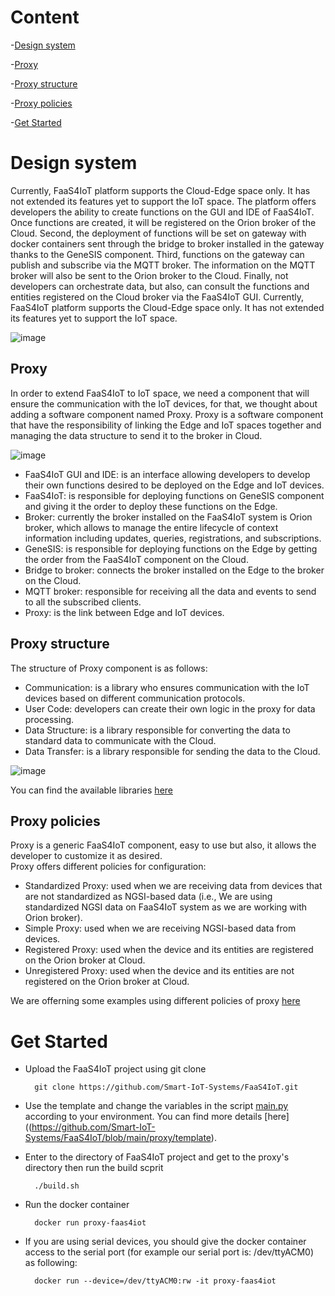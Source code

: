 # Content
-[Design system](https://github.com/Smart-IoT-Systems/FaaS4IoT/tree/main/proxy#design-system)

-[Proxy](https://github.com/Smart-IoT-Systems/FaaS4IoT/tree/main/proxy#proxy)

-[Proxy structure](https://github.com/Smart-IoT-Systems/FaaS4IoT/tree/main/proxy#proxy-structure)

-[Proxy policies](https://github.com/Smart-IoT-Systems/FaaS4IoT/tree/main/proxy#proxy-policies)

-[Get Started](https://github.com/Smart-IoT-Systems/FaaS4IoT/tree/main/proxy#get-started)

# Design system
Currently, FaaS4IoT platform supports the Cloud-Edge space only. It has not extended its features yet to support the IoT space. 
The platform offers developers the ability to create functions on the GUI and IDE of FaaS4IoT. Once functions are created, it will be registered on the Orion broker of the Cloud. Second, the deployment of functions will be set on gateway with docker containers sent through the bridge to broker installed in the gateway thanks to the GeneSIS component. Third, functions on the gateway can publish and subscribe via the MQTT broker. The information on the MQTT broker will also be sent to the Orion broker to the Cloud.  Finally, not developers can orchestrate data, but also, can consult the functions and entities registered on the Cloud broker via the FaaS4IoT GUI.
Currently, FaaS4IoT platform supports the Cloud-Edge space only. It has not extended its features yet to support the IoT space. 


![image](https://user-images.githubusercontent.com/47181226/133777251-cf1a183a-f101-4ebe-957e-083044baf832.png)


## Proxy
In order to extend FaaS4IoT to IoT space, we need a component that will ensure the communication with the IoT devices, for that, we thought about adding a software component named Proxy.
Proxy is a software component that have the responsibility of linking the Edge and IoT spaces together and managing the data structure to send it to the broker in Cloud.


![image](https://user-images.githubusercontent.com/47181226/133210155-e70d877c-3a94-4f43-9084-f4f5ec7bf355.png)
-	FaaS4IoT GUI and IDE: is an interface allowing developers to develop their own functions desired to be deployed on the Edge and IoT devices. 
-	FaaS4IoT: is responsible for deploying functions on GeneSIS component and giving it the order to deploy these functions on the Edge. 
-	Broker: currently the broker installed on the FaaS4IoT system is Orion broker, which allows to manage the entire lifecycle of context information including updates, queries, registrations, and subscriptions. 
-	GeneSIS: is responsible for deploying functions on the Edge by getting the order from the FaaS4IoT component on the Cloud. 
-	Bridge to broker: connects the broker installed on the Edge to the broker on the Cloud. 
-	MQTT broker: responsible for receiving all the data and events to send to all the subscribed clients. 
-	Proxy: is the link between Edge and IoT devices. 



## Proxy structure
The structure of Proxy component is as follows: 	
  - Communication: is a library who ensures communication with the IoT devices based on different communication protocols. 
  -	User Code: developers can create their own logic in the proxy for data processing. 
  -	Data Structure: is a library responsible for converting the data to standard data to communicate with the Cloud. 
  -	Data Transfer: is a library responsible for sending the data to the Cloud. 
  
 ![image](https://user-images.githubusercontent.com/47181226/133210017-e5925563-66b1-4c4e-aa14-8eab1570bcd1.png)
 
 You can find the available libraries [here](https://github.com/Smart-IoT-Systems/FaaS4IoT/tree/main/proxy/libraries)
 
## Proxy policies 
Proxy is a generic FaaS4IoT component, easy to use but also, it allows the developer to customize it as desired.  
Proxy offers different policies for configuration:  
  -	Standardized Proxy: used when we are receiving data from devices that are not standardized as NGSI-based data (i.e., We are using standardized NGSI data on FaaS4IoT system as we are working with Orion broker). 
  -	Simple Proxy: used when we are receiving NGSI-based data from devices. 
  -	Registered Proxy: used when the device and its entities are registered on the Orion broker at Cloud. 
  -	Unregistered Proxy: used when the device and its entities are not registered on the Orion broker at Cloud. 
  
We are offerning some examples using different policies of proxy [here](https://github.com/Smart-IoT-Systems/FaaS4IoT/tree/main/proxy/examples)

# Get Started
- Upload the FaaS4IoT project using git clone	
    
		git clone https://github.com/Smart-IoT-Systems/FaaS4IoT.git

- Use the template and change the variables in the script [main.py](https://github.com/Smart-IoT-Systems/FaaS4IoT/blob/main/proxy/template/main.py) according to your environment. You can find more details [here]((https://github.com/Smart-IoT-Systems/FaaS4IoT/blob/main/proxy/template).
- Enter to the directory of FaaS4IoT project and get to the proxy's directory then run the build scprit
    
		./build.sh
- Run the docker container 
    
		docker run proxy-faas4iot
- If you are using serial devices, you should give the docker container access to the serial port (for example our serial port is: /dev/ttyACM0) as following:
    
		docker run --device=/dev/ttyACM0:rw -it proxy-faas4iot



